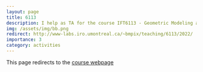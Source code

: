 ```yaml
---
layout: page
title: 6113
description: I help as TA for the course IFT6113 - Geometric Modeling and Shape Analysis (Fall 2020, 2021, 2022)
img: /assets/img/bb.png
redirect: http://www-labs.iro.umontreal.ca/~bmpix/teaching/6113/2022/
importance: 3
category: activities
---
```


This page redirects to the [course webpage](http://www-labs.iro.umontreal.ca/~bmpix/teaching/6113/2022/)
